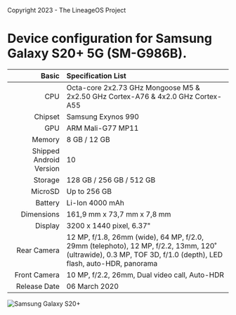 Copyright 2023 - The LineageOS Project

Device configuration for Samsung Galaxy S20+ 5G (SM-G986B).
========================================

Basic   | Specification List
-------:|:-------------------------
CPU     | Octa-core 2x2.73 GHz Mongoose M5 & 2x2.50 GHz Cortex-A76 & 4x2.0 GHz Cortex-A55
Chipset | Samsung Exynos 990
GPU     | ARM Mali-G77 MP11
Memory | 8 GB / 12 GB
Shipped Android Version | 10
Storage | 128 GB / 256 GB / 512 GB
MicroSD | Up to 256 GB
Battery | Li-Ion 4000 mAh
Dimensions | 161,9 mm x 73,7 mm x 7,8 mm
Display | 3200 x 1440 pixel, 6.37"
Rear Camera  | 12 MP, f/1.8, 26mm (wide), 64 MP, f/2.0, 29mm (telephoto), 12 MP, f/2.2, 13mm, 120˚ (ultrawide), 0.3 MP, TOF 3D, f/1.0 (depth), LED flash, auto-HDR, panorama
Front Camera | 10 MP, f/2.2, 26mm, Dual video call, Auto-HDR
Release Date | 06 March 2020

![Samsung Galaxy S20+](https://fdn2.gsmarena.com/vv/pics/samsung/samsung-galaxy-s20-plus-1.jpg "Samsung Galaxy S20+")
